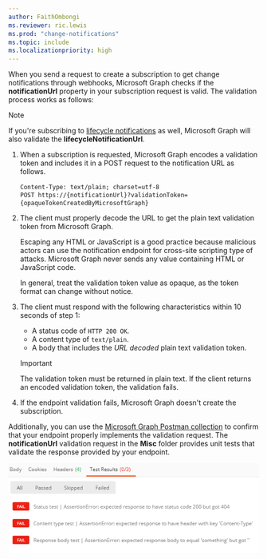 ```yaml
---
author: FaithOmbongi
ms.reviewer: ric.lewis
ms.prod: "change-notifications"
ms.topic: include
ms.localizationpriority: high
---
```


<!-- markdownlint-disable MD041-->
<!-- Is the validation done during subscription renewal? -->

When you send a request to create a subscription to get change notifications through webhooks, Microsoft Graph checks if the **notificationUrl** property in your subscription request is valid. The validation process works as follows:

> [!NOTE]
> If you're subscribing to [lifecycle notifications](/graph/webhooks-lifecycle) as well, Microsoft Graph will also validate the **lifecycleNotificationUrl**.

1. When a subscription is requested, Microsoft Graph encodes a validation token and includes it in a POST request to the notification URL as follows.

    ```http
    Content-Type: text/plain; charset=utf-8
    POST https://{notificationUrl}?validationToken={opaqueTokenCreatedByMicrosoftGraph}
    ```

1. The client must properly decode the URL to get the plain text validation token from Microsoft Graph.

   Escaping any HTML or JavaScript is a good practice because malicious actors can use the notification endpoint for cross-site scripting type of attacks. Microsoft Graph never sends any value containing HTML or JavaScript code.

   In general, treat the validation token value as opaque, as the token format can change without notice.

1. The client must respond with the following characteristics within 10 seconds of step 1:

    - A status code of `HTTP 200 OK`.
    - A content type of `text/plain`.
    - A body that includes the _URL decoded_ plain text validation token.

    > [!IMPORTANT]
    > The validation token must be returned in plain text. If the client returns an encoded validation token, the validation fails.

1. If the endpoint validation fails, Microsoft Graph doesn't create the subscription.

Additionally, you can use the [Microsoft Graph Postman collection](/graph/use-postman) to confirm that your endpoint properly implements the validation request. The **notificationUrl** validation request in the **Misc** folder provides unit tests that validate the response provided by your endpoint.

![validation response test results](../images/change-notifications/validation-request-tests-results.png)
